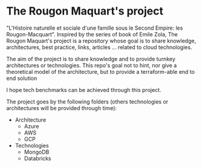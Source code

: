 # The Rougon Maquart's project

"L'Histoire naturelle et sociale d'une famille sous le Second Empire: les Rougon-Macquart". Inspired by the series of book of Emile Zola, The Rougon Maquart's project is a repository  whose goal is to share knowledge, architectures, best practice, links, articles ... related to cloud technologies.

The aim of the project is to share knowledge and to provide turnkey architectures or technologies.
This repo's goal not to hint, nor give a theoretical model of the architecture, but to provide a terraform-able end to end solution

I hope tech benchmarks can be achieved through this project.

The project goes by the following folders (others technologies or architectures will be provided through time):

- Architecture
    - Azure
    - AWS
    - GCP
- Technologies
    - MongoDB
    - Databricks